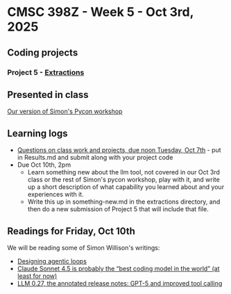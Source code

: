 # CMSC 398Z - Week 5 - Oct 3rd, 2025

## Coding projects

### Project 5 - [Extractions](extractions)

## Presented in class

[Our version of Simon's Pycon workshop](https://www.cs.umd.edu/class/fall2025/cmsc398z/weeks/week05)

## Learning logs

* [Questions on class work and projects, due noon
Tuesday, Oct 7th](extractions/Results.md) - put in Results.md
and submit along with your project code
* Due Oct 10th, 2pm
  * Learn something new about the llm tool, not covered in our Oct 3rd class or the rest of Simon's pycon workshop, play with it, and write up a short description of what capability you learned about and your experiences with it. 
  * Write this up in something-new.md in the extractions directory, and then do a new submission of Project 5 that will include that file. 

## Readings for Friday, Oct 10th

We will be reading some of Simon Willison's writings:
* [Designing agentic loops](https://simonwillison.net/2025/Sep/30/designing-agentic-loops/)
* [Claude Sonnet 4.5 is probably the “best coding model in the world” (at least for now)](https://simonwillison.net/2025/Sep/29/claude-sonnet-4-5/)
* [LLM 0.27, the annotated release notes: GPT-5 and improved tool calling](https://simonwillison.net/2025/Aug/11/llm-027/)
